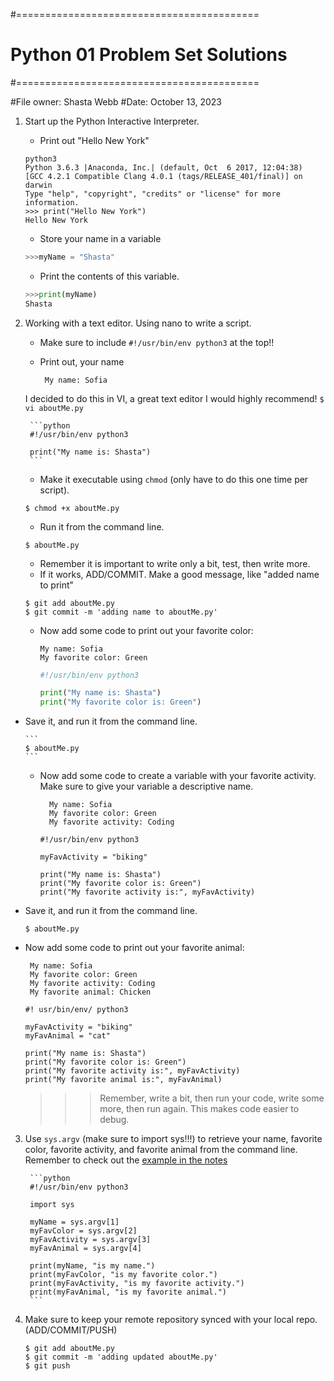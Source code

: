 #==========================================
# Python 01 Problem Set Solutions
#==========================================

#File owner: 	Shasta Webb
#Date: 			October 13, 2023

1. Start up the Python Interactive Interpreter. 

	- Print out "Hello New York"

	```
	python3
	Python 3.6.3 |Anaconda, Inc.| (default, Oct  6 2017, 12:04:38) 
	[GCC 4.2.1 Compatible Clang 4.0.1 (tags/RELEASE_401/final)] on darwin
	Type "help", "copyright", "credits" or "license" for more information.
	>>> print("Hello New York")
	Hello New York
	```
    - Store your name in a variable

	```python
	>>>myName = "Shasta"
	```

    - Print the contents of this variable.

	```python
	>>>print(myName)
	Shasta
	```

2. Working with a text editor. Using nano to write a script. 
   - Make sure to include `#!/usr/bin/env python3` at the top!! 
   - Print out, your name  
   
        ```
         My name: Sofia
        ```

	I decided to do this in VI, a great text editor I would highly recommend!
		```
		$ vi aboutMe.py
		```

		```python
		#!/usr/bin/env python3

		print("My name is: Shasta")
		```
 
    - Make it executable using `chmod` (only have to do this one time per script).

	```
	$ chmod +x aboutMe.py
	```

    - Run it from the command line. 

	```
	$ aboutMe.py
	```
	- Remember it is important to write only a bit, test, then write more.
	- If it works, ADD/COMMIT. Make a good message, like "added name to print"

	```
	$ git add aboutMe.py
	$ git commit -m 'adding name to aboutMe.py'
	```

    - Now add some code to print out your favorite color:  
  
         ```
         My name: Sofia
         My favorite color: Green
        ```
		
		```python
		#!/usr/bin/env python3

		print("My name is: Shasta")
        print("My favorite color is: Green")
		```

  - Save it, and run it from the command line. 

		```
		$ aboutMe.py
		```

	- Now add some code to create a variable with your favorite activity. Make sure to give your variable a descriptive name.

       ```
         My name: Sofia
         My favorite color: Green
         My favorite activity: Coding
        ```

		```python3
		#!/usr/bin/env python3

		myFavActivity = "biking"
		
		print("My name is: Shasta")
		print("My favorite color is: Green")
		print("My favorite activity is:", myFavActivity)
		```
   - Save it, and run it from the command line. 

		```
		$ aboutMe.py
		```
	
   - Now add some code to print out your favorite animal:      
        
        ```
         My name: Sofia
         My favorite color: Green
         My favorite activity: Coding
         My favorite animal: Chicken
        ```
		
		```python3
		#! usr/bin/env/ python3
	
		myFavActivity = "biking"
		myFavAnimal = "cat"

		print("My name is: Shasta")
		print("My favorite color is: Green")
		print("My favorite activity is:", myFavActivity)
		print("My favorite animal is:", myFavAnimal)
		```
		
        >>>  Remember, write a bit, then run your code, write some more, then run again. This makes code easier to debug. 

3. Use `sys.argv` (make sure to import sys!!!) to retrieve your name, favorite color, favorite activity, and favorite animal from the command line. Remember to check out the [example in the notes](https://github.com/prog4biol/pfb2018#command-line-parameters-a-special-built-in-list)

		```python
		#!/usr/bin/env python3
		
		import sys
		
		myName = sys.argv[1]
		myFavColor = sys.argv[2]
		myFavActivity = sys.argv[3]
		myFavAnimal = sys.argv[4]

		print(myName, "is my name.")
		print(myFavColor, "is my favorite color.")
		print(myFavActivity, "is my favorite activity.")
		print(myFavAnimal, "is my favorite animal.")
		```

5. Make sure to keep your remote repository synced with your local repo. (ADD/COMMIT/PUSH)

	```
	$ git add aboutMe.py
	$ git commit -m 'adding updated aboutMe.py'
	$ git push
	```
